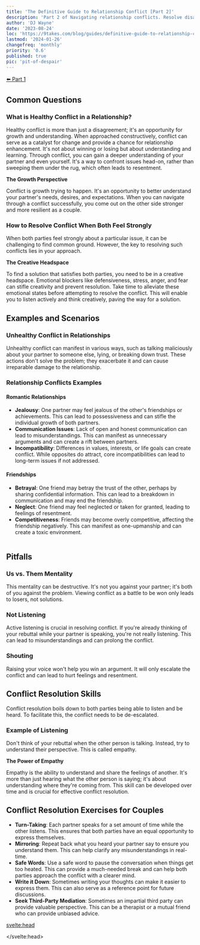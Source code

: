 ```yaml
---
title: 'The Definitive Guide to Relationship Conflict [Part 2]'
description: 'Part 2 of Navigating relationship conflicts. Resolve disagreements, avoid pitfalls, and gain skills for better conflict resolution.'
author: 'DJ Wayne'
date: '2023-08-24'
loc: 'https://9takes.com/blog/guides/definitive-guide-to-relationship-conflict-part-2'
lastmod: '2024-01-26'
changefreq: 'monthly'
priority: '0.6'
published: true
pic: 'pit-of-despair'
---
```


<!-- conflict styles in relationships
conflict synonym
internal and external conflict
 -->

<script>
	import  PopCard  from "../../lib/components/atoms/PopCard.svelte";
</script>

<a href="/blog/guides/definitive-guide-to-relationship-conflict-part-1" >⬅️ Part 1</a>


## Common Questions

### What is Healthy Conflict in a Relationship?

Healthy conflict is more than just a disagreement; it's an opportunity for growth and understanding. When approached constructively, conflict can serve as a catalyst for change and provide a chance for relationship enhancement. It's not about winning or losing but about understanding and learning. Through conflict, you can gain a deeper understanding of your partner and even yourself. It's a way to confront issues head-on, rather than sweeping them under the rug, which often leads to resentment.

**The Growth Perspective**

Conflict is growth trying to happen. It's an opportunity to better understand your partner's needs, desires, and expectations. When you can navigate through a conflict successfully, you come out on the other side stronger and more resilient as a couple.

### How to Resolve Conflict When Both Feel Strongly

When both parties feel strongly about a particular issue, it can be challenging to find common ground. However, the key to resolving such conflicts lies in your approach.

**The Creative Headspace**

To find a solution that satisfies both parties, you need to be in a creative headspace. Emotional blockers like defensiveness, stress, anger, and fear can stifle creativity and prevent resolution. Take time to alleviate these emotional states before attempting to resolve the conflict. This will enable you to listen actively and think creatively, paving the way for a solution.

## Examples and Scenarios

### Unhealthy Conflict in Relationships

Unhealthy conflict can manifest in various ways, such as talking maliciously about your partner to someone else, lying, or breaking down trust. These actions don't solve the problem; they exacerbate it and can cause irreparable damage to the relationship.

### Relationship Conflicts Examples

#### Romantic Relationships

- **Jealousy**: One partner may feel jealous of the other's friendships or achievements. This can lead to possessiveness and can stifle the individual growth of both partners.
- **Communication Issues**: Lack of open and honest communication can lead to misunderstandings. This can manifest as unnecessary arguments and can create a rift between partners.
- **Incompatibility**: Differences in values, interests, or life goals can create conflict. While opposites do attract, core incompatibilities can lead to long-term issues if not addressed.

#### Friendships

- **Betrayal**: One friend may betray the trust of the other, perhaps by sharing confidential information. This can lead to a breakdown in communication and may end the friendship.
- **Neglect**: One friend may feel neglected or taken for granted, leading to feelings of resentment.
- **Competitiveness**: Friends may become overly competitive, affecting the friendship negatively. This can manifest as one-upmanship and can create a toxic environment.

<div
	style="display: flex;
    justify-content: center;
    margin: 1rem 0;
	"
>
	<PopCard
		image={`/blogs/pit-of-despair.webp`}
		showIcon={false}
		displayText=""
    altText="pit of despair"
		subtext=""
	/>
</div>

## Pitfalls

### Us vs. Them Mentality

This mentality can be destructive. It's not you against your partner; it's both of you against the problem. Viewing conflict as a battle to be won only leads to losers, not solutions.

### Not Listening

Active listening is crucial in resolving conflict. If you're already thinking of your rebuttal while your partner is speaking, you're not really listening. This can lead to misunderstandings and can prolong the conflict.

### Shouting

Raising your voice won't help you win an argument. It will only escalate the conflict and can lead to hurt feelings and resentment.

## Conflict Resolution Skills

Conflict resolution boils down to both parties being able to listen and be heard. To facilitate this, the conflict needs to be de-escalated.

### Example of Listening

Don't think of your rebuttal when the other person is talking. Instead, try to understand their perspective. This is called empathy.

**The Power of Empathy**

Empathy is the ability to understand and share the feelings of another. It's more than just hearing what the other person is saying; it's about understanding where they're coming from. This skill can be developed over time and is crucial for effective conflict resolution.

## Conflict Resolution Exercises for Couples

- **Turn-Taking**: Each partner speaks for a set amount of time while the other listens. This ensures that both parties have an equal opportunity to express themselves.
- **Mirroring**: Repeat back what you heard your partner say to ensure you understand them. This can help clarify any misunderstandings in real-time.
- **Safe Words**: Use a safe word to pause the conversation when things get too heated. This can provide a much-needed break and can help both parties approach the conflict with a clearer mind.
- **Write it Down**: Sometimes writing your thoughts can make it easier to express them. This can also serve as a reference point for future discussions.
- **Seek Third-Party Mediation**: Sometimes an impartial third party can provide valuable perspective. This can be a therapist or a mutual friend who can provide unbiased advice.

<!-- answer questions
what is healthy conflict in a relationship
how to resolve conflict in a relationship when both feel strongly

examples
unhealthy conflict in relationships
relationship conflicts examples

how to deescalate the conflict so both sides can be heard

give an example of listening
take turns

pitfalls
us vrs them
not listening
thinking of a rebuttal

conflict resolution skills

conflict resolution exercises for couples -->

<svelte:head>

<script type="application/ld+json">
    {
  "@context": "http://schema.org",
  "@graph": [
    {
      "@type": "Article",
      "articleBody": "This article is a comprehensive guide to dealing with relationship conflict. It covers healthy and unhealthy conflicts, examples, pitfalls, and conflict resolution skills. It also provides practical exercises for couples to improve their conflict resolution abilities.",
      "creator": {
        "@type": "Person",
        "name": "DJ Wayne",
        "sameAs": ["https://www.instagram.com/djwayne3/", "https://www.youtube.com/@djwayne3", "https://www.linkedin.com/in/davidtwayne/", "https://twitter.com/djwayne3"
        ]
      },
      "author": {
        "@type": "Person",
        "name": "DJ Wayne",
        "sameAs": ["https://www.instagram.com/djwayne3/", "https://www.youtube.com/@djwayne3", "https://www.linkedin.com/in/davidtwayne/", "https://twitter.com/djwayne3"
          ]
      },
      "dateModified": "2024-01-26",
      "datePublished": "2023-08-24",
      "description": "Discover how to navigate relationship conflicts effectively. Learn what healthy conflict is, how to resolve disagreements when both parties feel strongly, and practical exercises to improve your conflict resolution skills.",
      "headline": "The Definitive Guide to Dealing with Relationship Conflict: Part 2",
      "mainEntityOfPage": {
        "@id": "https://9takes.com/blog/guides/definitive-guide-to-relationship-conflict-part-2",
        "@type": "WebPage"
      },
      "image":{
        "@type":"ImageObject",
        "height":900,
        "url": "https://9takes.com/blogs/pit-of-despair.webp",
        "width":900
      },
      "publisher": {
        "@type": "Organization",
        "sameAs": ["https://www.instagram.com/9takesdotcom/", "https://twitter.com/9takesdotcom"],
        "logo": {
          "@type": "ImageObject",
          "url": "https://9takes.com/brand/darkRubix.png"
        },
        "name": "9takes"
      }
    },
    {
      "@type": "FAQPage",
      "mainEntity": [
        {
          "@type": "Question",
          "acceptedAnswer": {
            "@type": "Answer",
            "text": "Healthy conflict is growth trying to happen. It's an opportunity to better understand your partner's needs, desires, and expectations. When you can navigate through a conflict successfully, you come out on the other side stronger and more resilient as a couple."
          },
          "name": "What is Healthy Conflict in a Relationship?"
        },
        {
          "@type": "Question",
          "acceptedAnswer": {
            "@type": "Answer",
            "text": "To find a solution that satisfies both parties, you need to be in a creative headspace. Emotional blockers like defensiveness, stress, anger, and fear can stifle creativity and prevent resolution."
          },
          "name": "How to Resolve Conflict When Both Feel Strongly?"
        },
        {
          "@type": "Question",
          "acceptedAnswer": {
            "@type": "Answer",
            "text": "Unhealthy conflict can manifest in various ways, such as talking maliciously about your partner to someone else, lying, or breaking down trust. These actions don't solve the problem; they exacerbate it."
          },
          "name": "What is Unhealthy Conflict in Relationships?"
        },
        {
          "@type": "Question",
          "acceptedAnswer": {
            "@type": "Answer",
            "text": "Conflict resolution boils down to both parties being able to listen and be heard. To facilitate this, the conflict needs to be de-escalated. Empathy is the ability to understand and share the feelings of another."
          },
          "name": "What are Conflict Resolution Skills?"
        }
      ]
    }
  ]
}

</script>

</svelte:head>

<style lang="scss">
</style>
